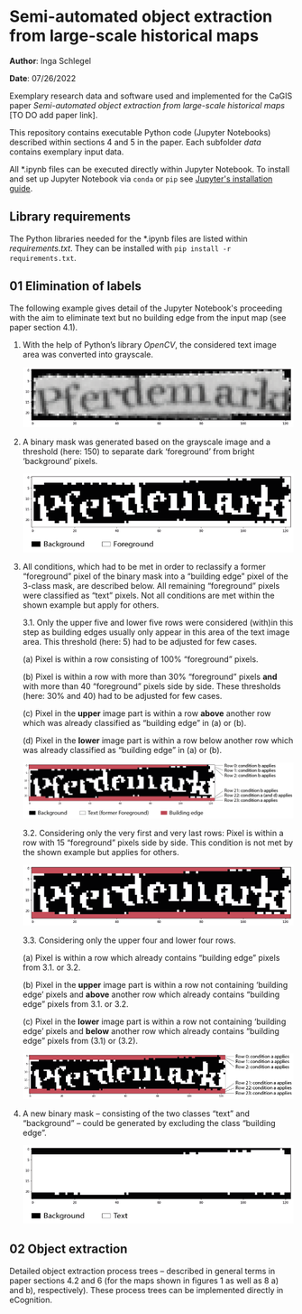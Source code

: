 #  Semi-automated object extraction from large-scale historical maps

**Author**: Inga Schlegel

**Date**: 07/26/2022

Exemplary research data and software used and implemented for the CaGIS paper *Semi-automated object extraction from large-scale historical maps* [TO DO add paper link].

This repository contains executable Python code (Jupyter Notebooks) described within sections 4 and 5 in the paper. Each subfolder *data* contains exemplary input data.

All \*.ipynb files can be executed directly within Jupyter Notebook. To install and set up Jupyter Notebook via `conda` or `pip` see [Jupyter's installation guide](https://jupyter.org/install).


## Library requirements

The Python libraries needed for the \*.ipynb files are listed within *requirements.txt*. They can be installed with `pip install -r requirements.txt`.


## 01 Elimination of labels

The following example gives detail of the Jupyter Notebook's proceeding with the aim to eliminate text but no building edge from the input map (see paper section 4.1).

1. With the help of Python’s library *OpenCV*, the considered text image area was converted into grayscale.

    ![](https://github.com/IngaSchl/Object-Extraction/blob/main/figures/1.png)

2. A binary mask was generated based on the grayscale image and a threshold (here: 150) to separate dark ‘foreground’ from bright ‘background’ pixels.

    ![](https://github.com/IngaSchl/Object-Extraction/blob/main/figures/2.png)

3. All conditions, which had to be met in order to reclassify a former “foreground” pixel of the binary mask into a “building edge” pixel of the 3-class mask, are described below. All remaining “foreground” pixels were classified as “text” pixels. Not all conditions are met within the shown example but apply for others.

    3.1. Only the upper five and lower five rows were considered (with)in this step as building edges usually only appear in this area of the text image area. This threshold (here: 5) had to be adjusted for few cases.
  
    (a) Pixel is within a row consisting of 100% “foreground” pixels.
    
    (b) Pixel is within a row with more than 30% “foreground” pixels **and** with more than 40 “foreground” pixels side by side. These thresholds (here: 30% and 40) had to be adjusted for few cases.
    
    (c) Pixel in the **upper** image part is within a row **above** another row which was already classified as “building edge” in (a) or (b).
    
    (d) Pixel in the **lower** image part is within a row below another row which was already classified as “building edge” in (a) or (b).

    ![](https://github.com/IngaSchl/Object-Extraction/blob/main/figures/3-1.png)

    3.2. Considering only the very first and very last rows: Pixel is within a row with 15 “foreground” pixels side by side. This condition is not met by the shown example but applies for others.

    ![](https://github.com/IngaSchl/Object-Extraction/blob/main/figures/3-2.png)

    3.3. Considering only the upper four and lower four rows.
    
    (a) Pixel is within a row which already contains “building edge” pixels from 3.1. or 3.2.
    
    (b)	Pixel in the **upper** image part is within a row not containing ‘building edge’ pixels and **above** another row which already contains “building edge” pixels from 3.1. or 3.2.

    (c)	Pixel in the **lower** image part is within a row not containing ‘building edge’ pixels and **below** another row which already contains “building edge” pixels from (3.1) or (3.2).
    
    ![](https://github.com/IngaSchl/Object-Extraction/blob/main/figures/3-3.png)
    
4. A new binary mask – consisting of the two classes “text” and “background” – could be generated by excluding the class “building edge”.

    ![](https://github.com/IngaSchl/Object-Extraction/blob/main/figures/4.png)


## 02 Object extraction

Detailed object extraction process trees – described in general terms in paper sections 4.2 and 6 (for the maps shown in figures 1 as well as 8 a) and b), respectively). These process trees can be implemented directly in eCognition.
